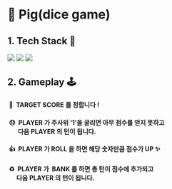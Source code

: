 # 🐷 Pig(dice game) 

## 1. Tech Stack 👀
<img src="https://img.shields.io/badge/html-E34F26?style=for-the-badge&logo=html5&logoColor=white">
<img src="https://img.shields.io/badge/css-1572B6?style=for-the-badge&logo=css3&logoColor=white">
<img src="https://img.shields.io/badge/javascript-F7DF1E?style=for-the-badge&logo=javascript&logoColor=black">

## 2. Gameplay 🕹

#### &nbsp;🔮 &nbsp;TARGET SCORE 를 정합니다 !<br>
#### &nbsp;😞 &nbsp;PLAYER 가 주사위 ‘1’을 굴리면 아무 점수를 얻지 못하고<br>&nbsp;&nbsp;&nbsp;&nbsp;&nbsp;&nbsp;&nbsp;다음 PLAYER 의 턴이 됩니다.<br>
#### &nbsp;👍 &nbsp;PLAYER 가 ROLL 을 하면  해당 숫자만큼 점수가 UP ✨<br>
#### &nbsp;♻️ &nbsp;PLAYER 가 &nbsp;BANK 를 하면 총 턴이 점수에 추가되고 <br>&nbsp;&nbsp;&nbsp;&nbsp;&nbsp;&nbsp;다음 PLAYER 의 턴이 됩니다.

